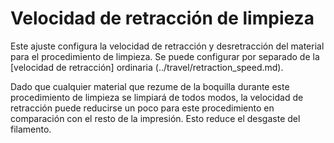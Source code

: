 Velocidad de retracción de limpieza
====
Este ajuste configura la velocidad de retracción y desretracción del material para el procedimiento de limpieza. Se puede configurar por separado de la [velocidad de retracción] ordinaria (../travel/retraction_speed.md).

Dado que cualquier material que rezume de la boquilla durante este procedimiento de limpieza se limpiará de todos modos, la velocidad de retracción puede reducirse un poco para este procedimiento en comparación con el resto de la impresión. Esto reduce el desgaste del filamento.
